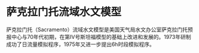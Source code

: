 # 萨克拉门托流域水文模型

萨克拉门托（Sacramento）流域水文模型是美国天气局水文办公室萨克拉门托预报中心与70年代初期，在第Ⅳ号斯坦福模型的基础上改进和发展的。1973年研制成功了日流量模拟程序，1975年又进一步提出6h时段模拟程序。